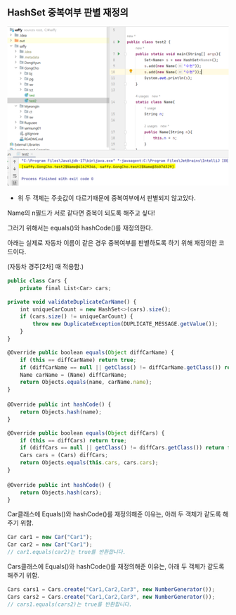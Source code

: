 ## HashSet 중복여부 판별 재정의

<img src="./HashSetTest.png" >

- 위 두 객체는 주솟값이 다르기때문에 중복여부에서 판별되지 않고있다.

Name의 n필드가 서로 같다면 중복이 되도록 해주고 싶다!

그러기 위해서는 equals()와 hashCode()를 재정의한다.

아래는 실제로 자동차 이름이 같은 경우 중복여부를 판별하도록 하기 위해 재정의한 코드이다.

(자동차 경주[2차] 때 적용함.)

```jsx
public class Cars {
    private final List<Car> cars;
```

```jsx
private void validateDuplicateCarName() {
    int uniqueCarCount = new HashSet<>(cars).size();
    if (cars.size() != uniqueCarCount) {
        throw new DuplicateException(DUPLICATE_MESSAGE.getValue());
    }
}
```

```jsx
@Override public boolean equals(Object diffCarName) {
    if (this == diffCarName) return true;
    if (diffCarName == null || getClass() != diffCarName.getClass()) return false;
    Name carName = (Name) diffCarName;
    return Objects.equals(name, carName.name);
}

@Override public int hashCode() {
    return Objects.hash(name);
}
```

```jsx
@Override public boolean equals(Object diffCars) {
    if (this == diffCars) return true;
    if (diffCars == null || getClass() != diffCars.getClass()) return false;
    Cars cars = (Cars) diffCars;
    return Objects.equals(this.cars, cars.cars);
}

@Override public int hashCode() {
    return Objects.hash(cars);
}
```

Car클래스에 Equals()와 hashCode()를 재정의해준 이유는, 아래 두 객체가 같도록 해주기 위함.

```jsx
Car car1 = new Car("Car1");
Car car2 = new Car("Car1");
// car1.equals(car2)는 true를 반환합니다.
```

Cars클래스에 Equals()와 hashCode()를 재정의해준 이유는, 아래 두 객체가 같도록 해주기 위함.

```jsx
Cars cars1 = Cars.create("Car1,Car2,Car3", new NumberGenerator());
Cars cars2 = Cars.create("Car1,Car2,Car3", new NumberGenerator());
// cars1.equals(cars2)는 true를 반환합니다.
```
